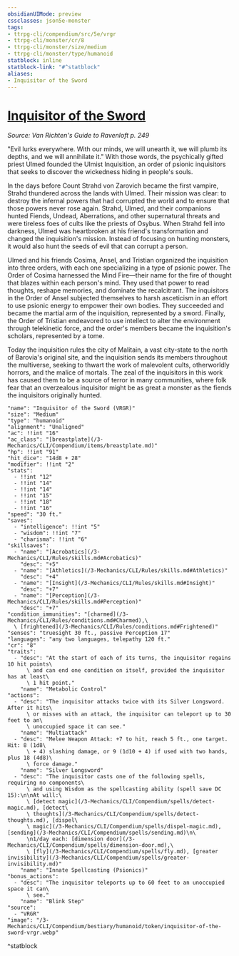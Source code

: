 ```yaml
---
obsidianUIMode: preview
cssclasses: json5e-monster
tags:
- ttrpg-cli/compendium/src/5e/vrgr
- ttrpg-cli/monster/cr/8
- ttrpg-cli/monster/size/medium
- ttrpg-cli/monster/type/humanoid
statblock: inline
statblock-link: "#^statblock"
aliases:
- Inquisitor of the Sword
---
```

# [Inquisitor of the Sword](3-Mechanics\CLI\Compendium\bestiary\humanoid/inquisitor-of-the-sword-vrgr.md)
*Source: Van Richten's Guide to Ravenloft p. 249*  

"Evil lurks everywhere. With our minds, we will unearth it, we will plumb its depths, and we will annihilate it." With those words, the psychically gifted priest Ulmed founded the Ulmist Inquisition, an order of psionic inquisitors that seeks to discover the wickedness hiding in people's souls.

In the days before Count Strahd von Zarovich became the first vampire, Strahd thundered across the lands with Ulmed. Their mission was clear: to destroy the infernal powers that had corrupted the world and to ensure that those powers never rose again. Strahd, Ulmed, and their companions hunted Fiends, Undead, Aberrations, and other supernatural threats and were tireless foes of cults like the priests of Osybus. When Strahd fell into darkness, Ulmed was heartbroken at his friend's transformation and changed the inquisition's mission. Instead of focusing on hunting monsters, it would also hunt the seeds of evil that can corrupt a person.

Ulmed and his friends Cosima, Ansel, and Tristian organized the inquisition into three orders, with each one specializing in a type of psionic power. The Order of Cosima harnessed the Mind Fire—their name for the fire of thought that blazes within each person's mind. They used that power to read thoughts, reshape memories, and dominate the recalcitrant. The inquisitors in the Order of Ansel subjected themselves to harsh asceticism in an effort to use psionic energy to empower their own bodies. They succeeded and became the martial arm of the inquisition, represented by a sword. Finally, the Order of Tristian endeavored to use intellect to alter the environment through telekinetic force, and the order's members became the inquisition's scholars, represented by a tome.

Today the inquisition rules the city of Malitain, a vast city-state to the north of Barovia's original site, and the inquisition sends its members throughout the multiverse, seeking to thwart the work of malevolent cults, otherworldly horrors, and the malice of mortals. The zeal of the inquisitors in this work has caused them to be a source of terror in many communities, where folk fear that an overzealous inquisitor might be as great a monster as the fiends the inquisitors originally hunted.

```statblock
"name": "Inquisitor of the Sword (VRGR)"
"size": "Medium"
"type": "humanoid"
"alignment": "Unaligned"
"ac": !!int "16"
"ac_class": "[breastplate](/3-Mechanics/CLI/Compendium/items/breastplate.md)"
"hp": !!int "91"
"hit_dice": "14d8 + 28"
"modifier": !!int "2"
"stats":
  - !!int "12"
  - !!int "14"
  - !!int "14"
  - !!int "15"
  - !!int "18"
  - !!int "16"
"speed": "30 ft."
"saves":
  - "intelligence": !!int "5"
  - "wisdom": !!int "7"
  - "charisma": !!int "6"
"skillsaves":
  - "name": "[Acrobatics](/3-Mechanics/CLI/Rules/skills.md#Acrobatics)"
    "desc": "+5"
  - "name": "[Athletics](/3-Mechanics/CLI/Rules/skills.md#Athletics)"
    "desc": "+4"
  - "name": "[Insight](/3-Mechanics/CLI/Rules/skills.md#Insight)"
    "desc": "+7"
  - "name": "[Perception](/3-Mechanics/CLI/Rules/skills.md#Perception)"
    "desc": "+7"
"condition_immunities": "[charmed](/3-Mechanics/CLI/Rules/conditions.md#Charmed),\
  \ [frightened](/3-Mechanics/CLI/Rules/conditions.md#Frightened)"
"senses": "truesight 30 ft., passive Perception 17"
"languages": "any two languages, telepathy 120 ft."
"cr": "8"
"traits":
  - "desc": "At the start of each of its turns, the inquisitor regains 10 hit points\
      \ and can end one condition on itself, provided the inquisitor has at least\
      \ 1 hit point."
    "name": "Metabolic Control"
"actions":
  - "desc": "The inquisitor attacks twice with its Silver Longsword. After it hits\
      \ or misses with an attack, the inquisitor can teleport up to 30 feet to an\
      \ unoccupied space it can see."
    "name": "Multiattack"
  - "desc": "Melee Weapon Attack: +7 to hit, reach 5 ft., one target. Hit: 8 (1d8\
      \ + 4) slashing damage, or 9 (1d10 + 4) if used with two hands, plus 18 (4d8)\
      \ force damage."
    "name": "Silver Longsword"
  - "desc": "The inquisitor casts one of the following spells, requiring no components\
      \ and using Wisdom as the spellcasting ability (spell save DC 15):\n\nAt will:\
      \ [detect magic](/3-Mechanics/CLI/Compendium/spells/detect-magic.md), [detect\
      \ thoughts](/3-Mechanics/CLI/Compendium/spells/detect-thoughts.md), [dispel\
      \ magic](/3-Mechanics/CLI/Compendium/spells/dispel-magic.md), [sending](/3-Mechanics/CLI/Compendium/spells/sending.md)\n\
      \n1/day each: [dimension door](/3-Mechanics/CLI/Compendium/spells/dimension-door.md),\
      \ [fly](/3-Mechanics/CLI/Compendium/spells/fly.md), [greater invisibility](/3-Mechanics/CLI/Compendium/spells/greater-invisibility.md)"
    "name": "Innate Spellcasting (Psionics)"
"bonus_actions":
  - "desc": "The inquisitor teleports up to 60 feet to an unoccupied space it can\
      \ see."
    "name": "Blink Step"
"source":
  - "VRGR"
"image": "/3-Mechanics/CLI/Compendium/bestiary/humanoid/token/inquisitor-of-the-sword-vrgr.webp"
```
^statblock